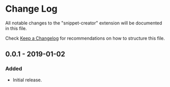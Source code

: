 # Change Log
All notable changes to the "snippet-creator" extension will be documented in this file.

Check [Keep a Changelog](http://keepachangelog.com/) for recommendations on how to structure this file.

## 0.0.1 - 2019-01-02
### Added
 - Initial release.